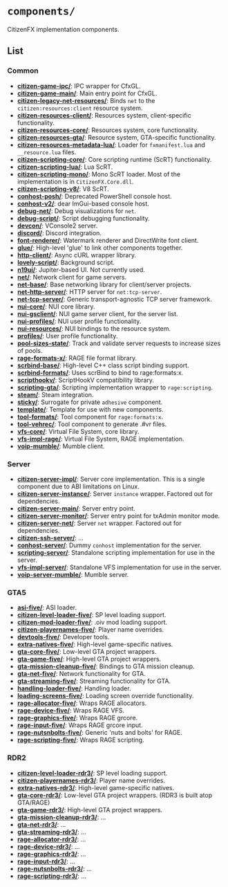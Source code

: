 # `components/`

CitizenFX implementation components.

## List

### Common
* [**citizen-game-ipc/**](./citizen-game-ipc): IPC wrapper for CfxGL.
* [**citizen-game-main/**](./citizen-game-main): Main entry point for CfxGL.
* [**citizen-legacy-net-resources/**](./citizen-legacy-net-resources): Binds `net` to the `citizen:resources:client` resource system.
* [**citizen-resources-client/**](./citizen-resources-client): Resources system, client-specific functionality.
* [**citizen-resources-core/**](./citizen-resources-core): Resources system, core functionality.
* [**citizen-resources-gta/**](./citizen-resources-gta): Resource system, GTA-specific functionality.
* [**citizen-resources-metadata-lua/**](./citizen-resources-metadata-lua): Loader for `fxmanifest.lua` and `__resource.lua` files.
* [**citizen-scripting-core/**](./citizen-scripting-core): Core scripting runtime (ScRT) functionality.
* [**citizen-scripting-lua/**](./citizen-scripting-lua): Lua ScRT.
* [**citizen-scripting-mono/**](./citizen-scripting-mono): Mono ScRT loader. Most of the implementation is in `CitizenFX.Core.dll`.
* [**citizen-scripting-v8/**](./citizen-scripting-v8): V8 ScRT.
* [**conhost-posh/**](./conhost-posh): Deprecated PowerShell console host.
* [**conhost-v2/**](./conhost-v2): dear ImGui-based console host.
* [**debug-net/**](./debug-net): Debug visualizations for `net`.
* [**debug-script/**](./debug-script): Script debugging functionality.
* [**devcon/**](./devcon): VConsole2 server.
* [**discord/**](./discord): Discord integration.
* [**font-renderer/**](./font-renderer): Watermark renderer and DirectWrite font client.
* [**glue/**](./glue): High-level 'glue' to link other components together.
* [**http-client/**](./http-client): Async cURL wrapper library.
* [**lovely-script/**](./lovely-script): Background script.
* [**n19ui/**](./n19ui): Jupiter-based UI. Not currently used.
* [**net/**](./net): Network client for game servers.
* [**net-base/**](./net-base): Base networking library for client/server projects.
* [**net-http-server/**](./net-http-server): HTTP server for `net:tcp-server`.
* [**net-tcp-server/**](./net-tcp-server): Generic transport-agnostic TCP server framework.
* [**nui-core/**](./nui-core): NUI core library.
* [**nui-gsclient/**](./nui-gsclient): NUI game server client, for the server list.
* [**nui-profiles/**](./nui-profiles): NUI user profile functionality.
* [**nui-resources/**](./nui-resources): NUI bindings to the resource system.
* [**profiles/**](./profiles): User profile functionality.
* [**pool-sizes-state/**](./pool-sizes-state): Track and validate server requests to increase sizes of pools.
* [**rage-formats-x/**](./rage-formats-x): RAGE file format library.
* [**scrbind-base/**](./scrbind-base): High-level C++ class script binding support.
* [**scrbind-formats/**](./scrbind-formats): Uses scrBind to bind to rage:formats:x.
* [**scripthookv/**](./scripthookv): ScriptHookV compatibility library.
* [**scripting-gta/**](./scripting-gta): Scripting implementation wrapper to `rage:scripting`.
* [**steam/**](./steam): Steam integration.
* [**sticky/**](./sticky): Surrogate for private `adhesive` component.
* [**template/**](./template): Template for use with new components.
* [**tool-formats/**](./tool-formats): Tool component for `rage:formats:x`.
* [**tool-vehrec/**](./tool-vehrec): Tool component to generate .#vr files.
* [**vfs-core/**](./vfs-core): Virtual File System, core library.
* [**vfs-impl-rage/**](./vfs-impl-rage): Virtual File System, RAGE implementation.
* [**voip-mumble/**](./voip-mumble): Mumble client.

### Server
* [**citizen-server-impl/**](./citizen-server-impl): Server core implementation. This is a single component due to ABI limitations
  on Linux.
* [**citizen-server-instance/**](./citizen-server-instance): Server `instance` wrapper. Factored out for dependencies.
* [**citizen-server-main/**](./citizen-server-main): Server entry point.
* [**citizen-server-monitor/**](./citizen-server-monitor): Server entry point for txAdmin monitor mode.
* [**citizen-server-net/**](./citizen-server-net): Server `net` wrapper. Factored out for dependencies.
* [**citizen-ssh-server/**](./citizen-ssh-server): ...
* [**conhost-server/**](./conhost-server): Dummy `conhost` implementation for the server.
* [**scripting-server/**](./scripting-server): Standalone scripting implementation for use in the server.
* [**vfs-impl-server/**](./vfs-impl-server): Standalone VFS implementation for use in the server.
* [**voip-server-mumble/**](./voip-server-mumble): Mumble server.

### GTA5
* [**asi-five/**](./asi-five): ASI loader.
* [**citizen-level-loader-five/**](./citizen-level-loader-five): SP level loading support.
* [**citizen-mod-loader-five/**](./citizen-mod-loader-five): .oiv mod loading support.
* [**citizen-playernames-five/**](./citizen-playernames-five): Player name overrides.
* [**devtools-five/**](./devtools-five): Developer tools.
* [**extra-natives-five/**](./extra-natives-five): High-level game-specific natives.
* [**gta-core-five/**](./gta-core-five): Low-level GTA project wrappers.
* [**gta-game-five/**](./gta-game-five): High-level GTA project wrappers.
* [**gta-mission-cleanup-five/**](./gta-mission-cleanup-five): Bindings to GTA mission cleanup.
* [**gta-net-five/**](./gta-net-five): Network functionality for GTA.
* [**gta-streaming-five/**](./gta-streaming-five): Streaming functionality for GTA.
* [**handling-loader-five/**](./handling-loader-five): Handling loader.
* [**loading-screens-five/**](./loading-screens-five): Loading screen override functionality.
* [**rage-allocator-five/**](./rage-allocator-five): Wraps RAGE allocators.
* [**rage-device-five/**](./rage-device-five): Wraps RAGE VFS.
* [**rage-graphics-five/**](./rage-graphics-five): Wraps RAGE grcore.
* [**rage-input-five/**](./rage-input-five): Wraps RAGE grcore input.
* [**rage-nutsnbolts-five/**](./rage-nutsnbolts-five): Generic 'nuts and bolts' for RAGE.
* [**rage-scripting-five/**](./rage-scripting-five): Wraps RAGE scripting.

### RDR2
* [**citizen-level-loader-rdr3/**](./citizen-level-loader-rdr3): SP level loading support.
* [**citizen-playernames-rdr3/**](./citizen-playernames-rdr3): Player name overrides.
* [**extra-natives-rdr3/**](./extra-natives-rdr3): High-level game-specific natives.
* [**gta-core-rdr3/**](./gta-core-rdr3): Low-level GTA project wrappers. (RDR3 is built atop GTA/RAGE)
* [**gta-game-rdr3/**](./gta-game-rdr3): High-level GTA project wrappers.
* [**gta-mission-cleanup-rdr3/**](./gta-mission-cleanup-rdr3): ...
* [**gta-net-rdr3/**](./gta-net-rdr3): ...
* [**gta-streaming-rdr3/**](./gta-streaming-rdr3): ...
* [**rage-allocator-rdr3/**](./rage-allocator-rdr3): ...
* [**rage-device-rdr3/**](./rage-device-rdr3): ...
* [**rage-graphics-rdr3/**](./rage-graphics-rdr3): ...
* [**rage-input-rdr3/**](./rage-input-rdr3): ...
* [**rage-nutsnbolts-rdr3/**](./rage-nutsnbolts-rdr3): ...
* [**rage-scripting-rdr3/**](./rage-scripting-rdr3): ...